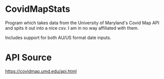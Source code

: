# CovidMapStats
Program which takes data from the University of Maryland's Covid Map API and spits it out into a nice csv. I am in no way affiliated with them.

Includes support for both AU/US format date inputs.

# API Source
https://covidmap.umd.edu/api.html
